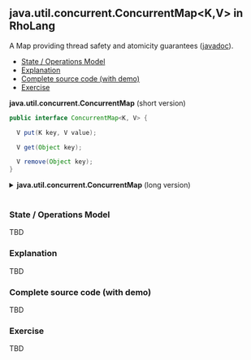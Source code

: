 ## java.util.concurrent.ConcurrentMap&lt;K,V&gt; in RhoLang

A Map providing thread safety and atomicity guarantees ([javadoc](https://docs.oracle.com/javase/9/docs/api/java/util/concurrent/ConcurrentMap.html)).

- [State / Operations Model](#state--operations-model)
- [Explanation](#explanation)
- [Complete source code (with demo)](#complete-source-code-with-demo)
- [Exercise](#exercise)

**java.util.concurrent.ConcurrentMap** (short version)   
```java
public interface ConcurrentMap<K, V> {

  V put(K key, V value);

  V get(Object key);

  V remove(Object key);
}

```

<details><summary><b>java.util.concurrent.ConcurrentMap</b> (long version)</summary><p>
  
```java
public interface ConcurrentMap<K, V> {

  // Returns true if this map contains a mapping for the specified key.
  boolean containsKey(Object key);

  // Returns a Set view of the mappings contained in this map.
  Set<Map.Entry<K,V>> entrySet();

  // Performs the given action for each entry in this map until all 
  // entries have been processed or the action throws an exception.
  default void forEach(BiConsumer<? super K,? super V> action);  

  // Returns the value to which the specified key is mapped, 
  // or null if this map contains no mapping for the key.
  V get(Object key);

  // Returns a Set view of the keys contained in this map.
  Set<K> keySet();

  // Associates the specified value with the specified key in this map (optional operation).
  V put(K key, V value);

  // Removes the mapping for a key from this map if it is present (optional operation).
  V remove(Object key);

  // Returns the number of key-value mappings in this map.
  int size();

  // Returns a Collection view of the values contained in this map.
  Collection<V> values();

  // Replaces each entry's value with the result of invoking the given function 
  // on that entry until all entries have been processed or the function throws an exception.
  default void replaceAll(BiFunction<? super K,? super V,? extends V> function);
}
```
</p></details><br/>

### State / Operations Model
TBD

### Explanation
TBD

### Complete source code (with demo)
TBD

### Exercise
TBD

